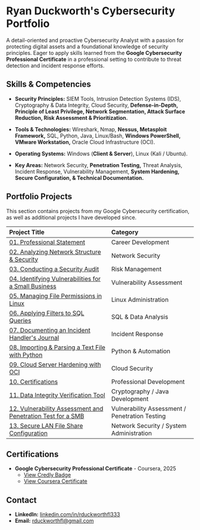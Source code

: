 # Ryan Duckworth's Cybersecurity Portfolio

A detail-oriented and proactive Cybersecurity Analyst with a passion for protecting digital assets and a foundational knowledge of security principles. Eager to apply skills learned from the **Google Cybersecurity Professional Certificate** in a professional setting to contribute to threat detection and incident response efforts.

## Skills & Competencies

* **Security Principles:** SIEM Tools, Intrusion Detection Systems (IDS), Cryptography & Data Integrity, Cloud Security, **Defense-in-Depth, Principle of Least Privilege, Network Segmentation, Attack Surface Reduction, Risk Assessment & Prioritization.**

* **Tools & Technologies:** Wireshark, Nmap, **Nessus, Metasploit Framework,** SQL, Python, Java, Linux/Bash, **Windows PowerShell, VMware Workstation,** Oracle Cloud Infrastructure (OCI).

* **Operating Systems:** Windows (**Client & Server**), Linux (Kali / Ubuntu).

* **Key Areas:** Network Security, **Penetration Testing,** Threat Analysis, Incident Response, Vulnerability Management, **System Hardening, Secure Configuration, & Technical Documentation.**

## Portfolio Projects

This section contains projects from my Google Cybersecurity certification, as well as additional projects I have developed since.

| Project Title                                                              | Category                         |
| :------------------------------------------------------------------------- | :------------------------------- |
| [01. Professional Statement](./01_professional_statement/)                 | Career Development               |
| [02. Analyzing Network Structure & Security](./02_analyzing_network_structure_&_security/) | Network Security                 |
| [03. Conducting a Security Audit](./03_conducting_a_security_audit/)       | Risk Management                  |
| [04. Identifying Vulnerabilities for a Small Business](./04_identifying_vulnerabilities_for_a_small-business/) | Vulnerability Assessment         |
| [05. Managing File Permissions in Linux](./05_using_Linux_commands_to_manage_file_permissions/) | Linux Administration             |
| [06. Applying Filters to SQL Queries](./06_applying_filters_to_SQL_queries/) | SQL & Data Analysis              |
| [07. Documenting an Incident Handler's Journal](./07_documenting_incident_handler's_journal/) | Incident Response                |
| [08. Importing & Parsing a Text File with Python](./08_security_importing_&_parsing_a_text_file/) | Python & Automation              |
| [09. Cloud Server Hardening with OCI](./09_cloud_server_hardening_with_OCI/) | Cloud Security                   |
| [10. Certifications]([./10_Certifications/])                                 | Professional Development         |
| [11. Data Integrity Verification Tool]([./11_data_integrity_verifier/])      | Cryptography / Java Development  |
| [12. Vulnerability Assessment and Penetration Test for a SMB]([./12_Vulnerability_Assessment_and_Penetration_Test_for_a_SMB/]) | Vulnerability Assessment / Penetration Testing |
| [13. Secure LAN File Share Configuration]([./13_Secure_LAN_File_Share_Configuration/]) | Network Security / System Administration |

## Certifications

* **Google Cybersecurity Professional Certificate** - Coursera, 2025
    * [View Credly Badge](https://www.credly.com/go/r40cBjqO)
    * [View Coursera Certificate](https://coursera.org/verify/professional-cert/PI4BPP81NMYI)

## Contact

* **LinkedIn:** [linkedin.com/in/rduckworthfl333](https://www.linkedin.com/in/rduckworthfl333)
* **Email:** rduckworthfl@gmail.com
